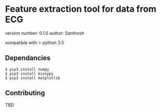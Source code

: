 Feature extraction tool for data from ECG
=========================================

version number: 0.1.0
author: Santhosh

xompatible with > python 3.5

Dependancies
------------

    $ pip3 install numpy
    $ pip3 install biosppy
    $ pip3 install matplotlib
    
    
Contributing
------------

TBD

